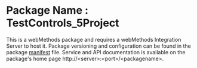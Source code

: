 # Package Name : TestControls_5Project
This is a webMethods package and requires a webMethods Integration Server to host it. Package versioning and configuration can be found in the package [manifest](./TestControls_5Project/manifest.v3) file. Service and API documentation is available on the package's home page http://&lt;server&gt;:&lt;port&gt;/&lt;packagename>.